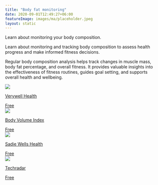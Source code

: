 ```yaml
---
title: "Body fat monitoring"
date: 2020-09-01T12:49:27+06:00
featureImage: images/ma/placeholder.jpeg
layout: static
---
```


Learn about monitoring your body composition.

Learn about monitoring and tracking body composition to assess health progress and make informed fitness decisions.

Regular body composition analysis helps track changes in muscle mass, body fat percentage, and overall fitness. It provides valuable insights into the effectiveness of fitness routines, guides goal setting, and supports overall health and wellbeing.

<a class="ma-link" href="https://www.verywellhealth.com/body-composition-5509458"><div class="ma-card ma-card-Health"><div class="ma-icon"><img src ="/images/Icon-check - health - opacity.svg"/></div><div class="ma-name"><p>Verywell Health</p></div><div class="ma-paid-text"><span>Free</span></div></div></a><a class="ma-link" href="https://www.bodyvolume.com/post/the-importance-of-body-composition"><div class="ma-card ma-card-Health"><div class="ma-icon"><img src ="/images/Icon-check - health - opacity.svg"/></div><div class="ma-name"><p>Body Volume Index</p></div><div class="ma-paid-text"><span>Free </span></div></div></a><a class="ma-link" href="https://sadiewellshealth.com/what-is-body-composition-analysis/"><div class="ma-card ma-card-Health"><div class="ma-icon"><img src ="/images/Icon-check - health - opacity.svg"/></div><div class="ma-name"><p>Sadie Wells Health</p></div><div class="ma-paid-text"><span>Free </span></div></div></a><a class="ma-link" href="https://www.techradar.com/best/best-smart-scales"><div class="ma-card ma-card-Health"><div class="ma-icon"><img src ="/images/Icon-check - health - opacity.svg"/></div><div class="ma-name"><p>Techradar</p></div><div class="ma-paid-text"><span>Free</span></div></div></a>  

<br/><br/>






